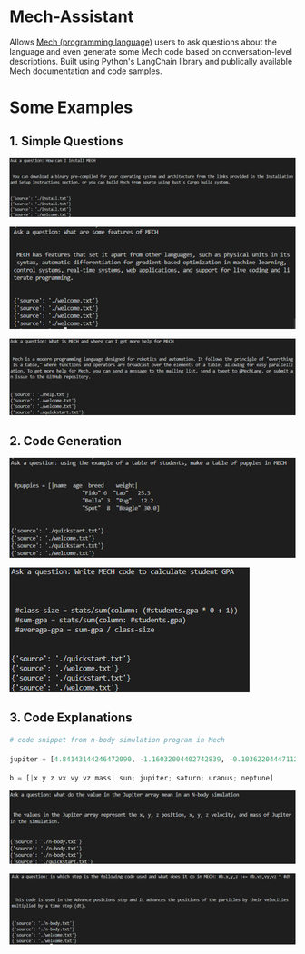 # Mech-Assistant

Allows [Mech (programming language)](https://mech-lang.org/) users to ask questions about the language and even generate some Mech code based on conversation-level descriptions. Built using Python's LangChain library and publically available Mech documentation and code samples.

# Some Examples

## 1. Simple Questions
![](./images/Picture1.png)

![](./images/Picture2.png)

![](./images/Picture3.png)

## 2. Code Generation

![](./images/Picture4.png)

![](./images/Picture5.png)

## 3. Code Explanations

``` python
# code snippet from n-body simulation program in Mech

jupiter = [4.84143144246472090, -1.16032004402742839, -0.103622044471123109, 0.00166007664274403694 * days-per-year, 0.00769901118419740425 * days-per-year, -0.0000690460016972063023 * days-per-year, 0.000954791938424326609 * solar-mass]

b = [|x y z vx vy vz mass| sun; jupiter; saturn; uranus; neptune]
```

![](./images/Picture6.png)

![](./images/Picture7.png)


